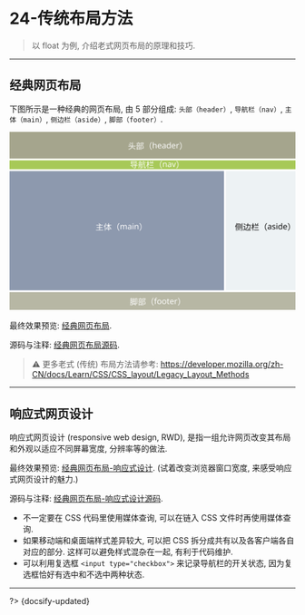 # 24-传统布局方法

> 以 float 为例, 介绍老式网页布局的原理和技巧.

---

## 经典网页布局

下图所示是一种经典的网页布局, 由 5 部分组成: `头部（header）`, `导航栏（nav）`, `主体（main）`, `侧边栏（aside）`, `脚部（footer）`.

![经典网页布局](../_assets/_images/typical%20website%20layout.svg ':size=600')

最终效果预览: [经典网页布局](../_assets/_codes/typical%20website%20layout/typical%20website%20layout.html ':ignore').

源码与注释: [经典网页布局源码](https://github.com/luckyzhz/Web-Development-zh/tree/main/_assets/_codes/typical%20website%20layout/).

> ⚠️ 更多老式 (传统) 布局方法请参考: <https://developer.mozilla.org/zh-CN/docs/Learn/CSS/CSS_layout/Legacy_Layout_Methods>

---

## 响应式网页设计

响应式网页设计 (responsive web design, RWD), 是指一组允许网页改变其布局和外观以适应不同屏幕宽度, 分辨率等的做法.

最终效果预览: [经典网页布局-响应式设计](../_assets/_codes/typical%20website%20layout-responsive/typical%20website%20layout-responsive.html ':ignore'). (试着改变浏览器窗口宽度, 来感受响应式网页设计的魅力.)

源码与注释: [经典网页布局-响应式设计源码](https://github.com/luckyzhz/Web-Development-zh/tree/main/_assets/_codes/typical%20website%20layout-responsive/).

- 不一定要在 CSS 代码里使用媒体查询, 可以在链入 CSS 文件时再使用媒体查询.
- 如果移动端和桌面端样式差异较大, 可以把 CSS 拆分成共有以及各客户端各自对应的部分. 这样可以避免样式混杂在一起, 有利于代码维护.
- 可以利用复选框 `<input type="checkbox">` 来记录导航栏的开关状态, 因为复选框恰好有选中和不选中两种状态.



---

?> {docsify-updated}